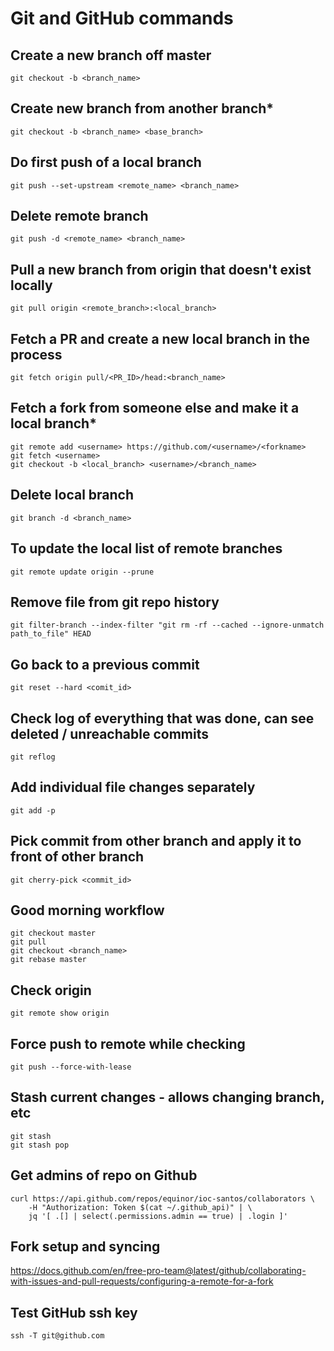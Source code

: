 # Git and GitHub commands

## Create a new branch off master

```git
git checkout -b <branch_name>
```

## Create new branch from another branch*

```git
git checkout -b <branch_name> <base_branch>
```

## Do first push of a local branch

```git
git push --set-upstream <remote_name> <branch_name>
```

## Delete remote branch

```git
git push -d <remote_name> <branch_name>
```

## Pull a new branch from origin that doesn't exist locally

```git
git pull origin <remote_branch>:<local_branch>
```

## Fetch a PR and create a new local branch in the process

```git
git fetch origin pull/<PR_ID>/head:<branch_name>
```

## Fetch a fork from someone else and make it a local branch*

```git
git remote add <username> https://github.com/<username>/<forkname>
git fetch <username>
git checkout -b <local_branch> <username>/<branch_name>
```

## Delete local branch

```git
git branch -d <branch_name>
```

## To update the local list of remote branches

```git
git remote update origin --prune
```

## Remove file from git repo history

```git
git filter-branch --index-filter "git rm -rf --cached --ignore-unmatch path_to_file" HEAD
```

## Go back to a previous commit

```git
git reset --hard <comit_id>
```

## Check log of everything that was done, can see deleted / unreachable commits

```git
git reflog
```

## Add individual file changes separately

```git
git add -p
```

## Pick commit from other branch and apply it to front of other branch

```git
git cherry-pick <commit_id>
```

## Good morning workflow

```git
git checkout master
git pull
git checkout <branch_name>
git rebase master
```

## Check origin

```git
git remote show origin
```

## Force push to remote while checking 

```git
git push --force-with-lease
```

## Stash current changes - allows changing branch, etc

```git
git stash
git stash pop
```

## Get admins of repo on Github

```console
curl https://api.github.com/repos/equinor/ioc-santos/collaborators \
    -H "Authorization: Token $(cat ~/.github_api)" | \
    jq '[ .[] | select(.permissions.admin == true) | .login ]'
```

## Fork setup and syncing

<https://docs.github.com/en/free-pro-team@latest/github/collaborating-with-issues-and-pull-requests/configuring-a-remote-for-a-fork>

## Test GitHub ssh key

```console
ssh -T git@github.com
```
